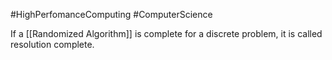 #HighPerfomanceComputing #ComputerScience 

If a [[Randomized Algorithm]] is complete for a discrete problem, it is called resolution complete.